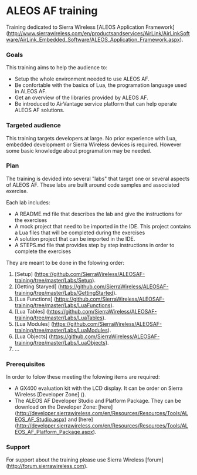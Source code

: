 ALEOS AF training
=================

Training dedicated to Sierra Wireless [ALEOS Application Framework] (http://www.sierrawireless.com/en/productsandservices/AirLink/AirLinkSoftware/AirLink_Embedded_Software/ALEOS_Application_Framework.aspx).

### Goals

This training aims to help the audience to:

* Setup the whole environment needed to use ALEOS AF.
* Be confortable with the basics of Lua, the programation language used in ALEOS AF.
* Get an overview of the libraries provided by ALEOS AF.
* Be introduced to AirVantage service platform that can help operate ALEOS AF solutions.


### Targeted audience

This training targets developers at large. No prior experience with Lua, embedded development or Sierra Wireless devices is required. However some basic knowledge about programation may be needed.


### Plan

The training is devided into several "labs" that target one or several aspects of ALEOS AF. These labs are built around code samples and associated exercise. 

Each lab includes:

* A README.md file that describes the lab and give the instructions for the exercises
* A mock project that need to be imported in the IDE. This project contains a Lua files that will be completed during the exercises
* A solution project that can be imported in the IDE.
* A STEPS.md file that provides step by step instructions in order to complete the exercises

They are meant to be done in the folowing order:

1. [Setup] (https://github.com/SierraWireless/ALEOSAF-training/tree/master/Labs/Setup).
2. [Getting Staryed] (https://github.com/SierraWireless/ALEOSAF-training/tree/master/Labs/GettingStarted).
3. [Lua Functions] (https://github.com/SierraWireless/ALEOSAF-training/tree/master/Labs/LuaFunctions).
4. [Lua Tables] (https://github.com/SierraWireless/ALEOSAF-training/tree/master/Labs/LuaTables).
5. [Lua Modules] (https://github.com/SierraWireless/ALEOSAF-training/tree/master/Labs/LuaModules).
6. [Lua Objects] (https://github.com/SierraWireless/ALEOSAF-training/tree/master/Labs/LuaObjects).
7. ...


### Prerequisites

In order to folow these meeting the folowing items are required:

* A GX400 evaluation kit with the LCD display. It can be order on Sierra Wireless [Developer Zone] ().
* The ALEOS AF Developer Studio and Platform Package. They can be download on the Developer Zone: [here] (http://developer.sierrawireless.com/en/Resources/Resources/Tools/ALEOS_AF_Studio.aspx) and [here] (http://developer.sierrawireless.com/en/Resources/Resources/Tools/ALEOS_AF_Platform_Package.aspx).


### Support

For support about the training please use Sierra Wireless [forum] (http://forum.sierrawireless.com).
